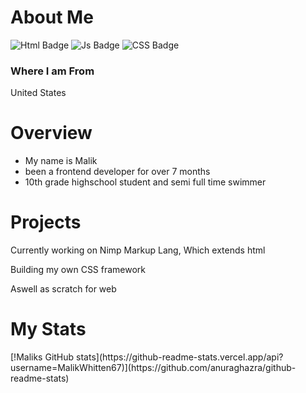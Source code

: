 
<body>
 <h1>About Me</h1>
  <div id="badges">
 
  <img src="https://img.shields.io/badge/HTML-html%20-orange" alt="Html Badge"/>
  <img src="https://img.shields.io/badge/Javascript-Js-yellow" alt="Js Badge"/>
   <img src="https://img.shields.io/badge/CSS-css-yellow" alt="CSS Badge"/>
</div>
 <h3><strong>Where I am From</strong></h3>
 <p>United States</p>
 <h1>Overview</h1>
 <ul>
  <li>
   My name is Malik
  </li>
  <li>
   been a frontend developer for over 7 months
  </li>
  <li>
   10th grade highschool student and semi full time swimmer
  </li>
 </ul>
 <h1>Projects</h1>
 <p> Currently working on Nimp Markup Lang, Which  extends html</p>
 <p>Building my own CSS framework </p>
 <p>Aswell as scratch for web </p>
 </body>
 <h1>My Stats</h1>
 [!Maliks GitHub stats](https://github-readme-stats.vercel.app/api?username=MalikWhitten67)](https://github.com/anuraghazra/github-readme-stats)
